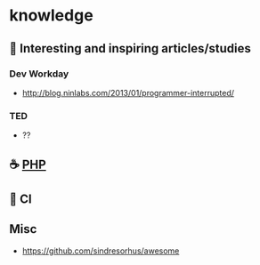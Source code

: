 # knowledge

## :thought_balloon: Interesting and inspiring articles/studies

### Dev Workday
* http://blog.ninlabs.com/2013/01/programmer-interrupted/

### TED
* ??

## :coffee: [PHP](php.md)

## :traffic_light: CI

## Misc
* https://github.com/sindresorhus/awesome
